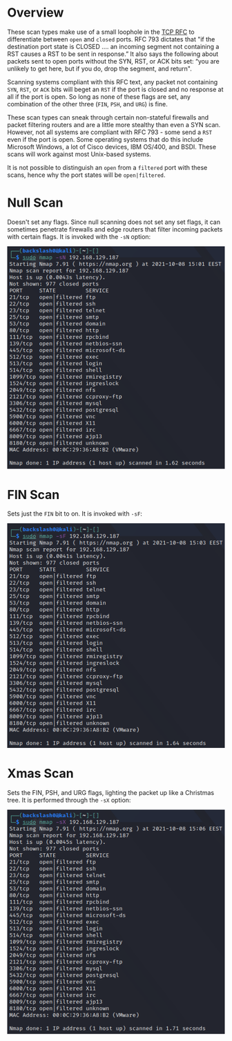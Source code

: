# Overview
These scan types make use of a small loophole in the [TCP RFC](http://www.rfc-editor.org/rfc/rfc793.txt) to differentiate between `open` and `closed` ports. RFC 793 dictates that "if the destination port state is CLOSED .... an incoming segment not containing a RST causes a RST to be sent in response.” It also says the following about packets sent to open ports without the SYN, RST, or ACK bits set: “you are unlikely to get here, but if you do, drop the segment, and return".

Scanning systems compliant with this RFC text, any packet not containing `SYN`, `RST`, or `ACK` bits will beget an `RST` if the port is closed and no response at all if the port is open. So long as none of these flags are set, any combination of the other three (`FIN`, `PSH`, and `URG`) is fine.

These scan types can sneak through certain non-stateful firewalls and packet filtering routers and are a little more stealthy than even a SYN scan. However, not all systems are compliant with RFC 793 - some send a `RST` even if the port is open. Some operating systems that do this include Microsoft Windows, a lot of Cisco devices, IBM OS/400, and BSDI. These scans will work against most Unix-based systems.

It is not possible to distinguish an `open` from a `filtered` port with these scans, hence why the port states will be `open|filtered`.

# Null Scan
Doesn't set any flags. Since null scanning does not set any set flags, it can sometimes penetrate firewalls and edge routers that filter incoming packets with certain flags. It is invoked with the `-sN` option:

![](Resources/Images/null-scan.png)

# FIN Scan
Sets just the `FIN` bit to on. It is invoked with `-sF`:

![](Resources/Images/fin-scan.png)

# Xmas Scan
Sets the FIN, PSH, and URG flags, lighting the packet up like a Christmas tree. It is performed through the `-sX` option:

![](Resources/Images/xmas-scan.png)